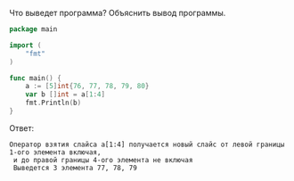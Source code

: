Что выведет программа? Объяснить вывод программы.

```go
package main

import (
    "fmt"
)

func main() {
    a := [5]int{76, 77, 78, 79, 80}
    var b []int = a[1:4]
    fmt.Println(b)
}
```

Ответ:
```
Оператор взятия слайса a[1:4] получается новый слайс от левой границы 1-ого элемента включая,
 и до правой границы 4-ого элемента не включая
 Выведется 3 элемента 77, 78, 79
```
